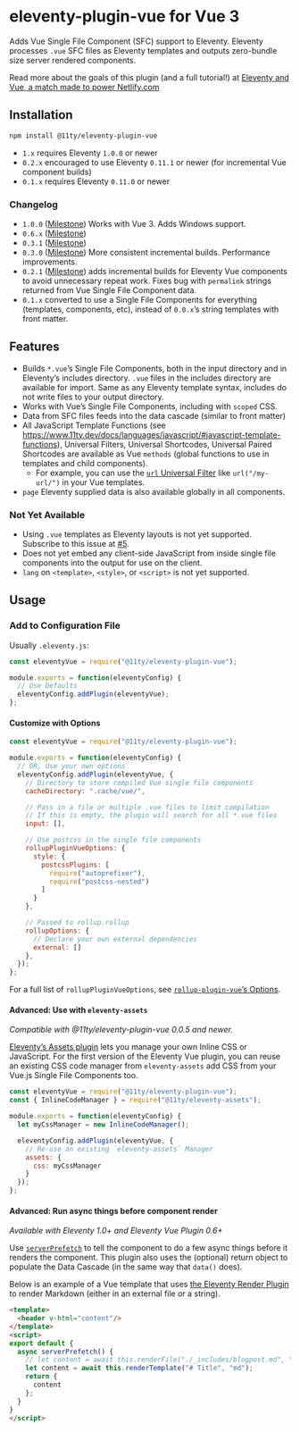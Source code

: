 # eleventy-plugin-vue for Vue 3

Adds Vue Single File Component (SFC) support to Eleventy. Eleventy processes `.vue` SFC files as Eleventy templates and outputs zero-bundle size server rendered components.

Read more about the goals of this plugin (and a full tutorial!) at [Eleventy and Vue, a match made to power Netlify.com](https://www.netlify.com/blog/2020/09/18/eleventy-and-vue-a-match-made-to-power-netlify.com/)

## Installation

```sh
npm install @11ty/eleventy-plugin-vue
```

* `1.x` requires Eleventy `1.0.0` or newer
* `0.2.x` encouraged to use Eleventy `0.11.1` or newer (for incremental Vue component builds)
* `0.1.x` requires Eleventy `0.11.0` or newer
<!--
* `0.0.x` requires Eleventy 0.11.0 Beta 2 or above (`0.11.0-beta.2`)
-->

### Changelog

* `1.0.0` ([Milestone](https://github.com/11ty/eleventy-plugin-vue/milestone/6?closed=1)) Works with Vue 3. Adds Windows support.
* `0.6.x` ([Milestone](https://github.com/11ty/eleventy-plugin-vue/milestone/5?closed=1))
* `0.3.1` ([Milestone](https://github.com/11ty/eleventy-plugin-vue/milestone/4?closed=1))
* `0.3.0` ([Milestone](https://github.com/11ty/eleventy-plugin-vue/milestone/3?closed=1)) More consistent incremental builds. Performance improvements.
* `0.2.1` ([Milestone](https://github.com/11ty/eleventy-plugin-vue/milestone/2?closed=1)) adds incremental builds for Eleventy Vue components to avoid unnecessary repeat work. Fixes bug with `permalink` strings returned from Vue Single File Component data.
* `0.1.x` converted to use a Single File Components for everything (templates, components, etc), instead of `0.0.x`’s string templates with front matter.

## Features

* Builds `*.vue`’s Single File Components, both in the input directory and in Eleventy’s includes directory. `.vue` files in the includes directory are available for import. Same as any Eleventy template syntax, includes do not write files to your output directory.
* Works with Vue’s Single File Components, including with `scoped` CSS.
* Data from SFC files feeds into the data cascade (similar to front matter)
* All JavaScript Template Functions (see https://www.11ty.dev/docs/languages/javascript/#javascript-template-functions), Universal Filters, Universal Shortcodes, Universal Paired Shortcodes are available as Vue `methods` (global functions to use in templates and child components). 
  * For example, you can  use the [`url` Universal Filter](https://www.11ty.dev/docs/filters/url/) like `url("/my-url/")` in your Vue templates.
* `page` Eleventy supplied data is also available globally in all components.

### Not Yet Available

* Using `.vue` templates as Eleventy layouts is not yet supported. Subscribe to this issue at [#5](https://github.com/11ty/eleventy-plugin-vue/issues/5).
* Does not yet embed any client-side JavaScript from inside single file components into the output for use on the client.
* `lang` on `<template>`, `<style>`, or `<script>` is not yet supported.

## Usage

### Add to Configuration File

Usually `.eleventy.js`:

```js
const eleventyVue = require("@11ty/eleventy-plugin-vue");

module.exports = function(eleventyConfig) {
  // Use Defaults
  eleventyConfig.addPlugin(eleventyVue);
};
```

#### Customize with Options

```js
const eleventyVue = require("@11ty/eleventy-plugin-vue");

module.exports = function(eleventyConfig) {
  // OR, Use your own options
  eleventyConfig.addPlugin(eleventyVue, {
    // Directory to store compiled Vue single file components
    cacheDirectory: ".cache/vue/",

    // Pass in a file or multiple .vue files to limit compilation
    // If this is empty, the plugin will search for all *.vue files
    input: [],

    // Use postcss in the single file components
    rollupPluginVueOptions: {
      style: {
        postcssPlugins: [
          require("autoprefixer"),
          require("postcss-nested")
        ]
      }
    },

    // Passed to rollup.rollup
    rollupOptions: {
      // Declare your own external dependencies
      external: []
    },
  });
};
```

For a full list of `rollupPluginVueOptions`, see [`rollup-plugin-vue`’s Options](https://rollup-plugin-vue.vuejs.org/options.html#include).

#### Advanced: Use with `eleventy-assets`

_Compatible with @11ty/eleventy-plugin-vue 0.0.5 and newer._

[Eleventy’s Assets plugin](https://github.com/11ty/eleventy-assets) lets you manage your own Inline CSS or JavaScript. For the first version of the Eleventy Vue plugin, you can reuse an existing CSS code manager from `eleventy-assets` add CSS from your Vue.js Single File Components too.

```js
const eleventyVue = require("@11ty/eleventy-plugin-vue");
const { InlineCodeManager } = require("@11ty/eleventy-assets");

module.exports = function(eleventyConfig) {
  let myCssManager = new InlineCodeManager();

  eleventyConfig.addPlugin(eleventyVue, {
    // Re-use an existing `eleventy-assets` Manager
    assets: {
      css: myCssManager
    }
  });
};
```

#### Advanced: Run async things before component render

_Available with Eleventy 1.0+ and Eleventy Vue Plugin 0.6+_

Use [`serverPrefetch`](https://ssr.vuejs.org/guide/data.html) to tell the component to do a few async things before it renders the component. This plugin also uses the (optional) return object to populate the Data Cascade (in the same way that `data()` does).

Below is an example of a Vue template that uses [the Eleventy Render Plugin](https://11ty.dev/docs/plugins/render/) to render Markdown (either in an external file or a string).

```html
<template>
  <header v-html="content"/>
</template>
<script>
export default {
  async serverPrefetch() {
    // let content = await this.renderFile("./_includes/blogpost.md", "md");
    let content = await this.renderTemplate("# Title", "md");
    return {
      content
    };
  }
}
</script>
```

<!-- ## Relevant Links

* https://ssr.vuejs.org/
* https://vuejs.org/v2/guide/single-file-components.html
* https://vue-loader.vuejs.org/guide/scoped-css.html
* https://rollup-plugin-vue.vuejs.org/
* https://rollupjs.org/guide/en/ -->
<!-- https://github.com/tj/consolidate.js/ -->
